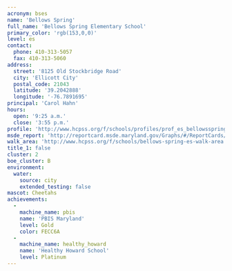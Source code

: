 ```yaml
---
acronym: bses
name: 'Bellows Spring'
full_name: 'Bellows Spring Elementary School'
primary_color: 'rgb(153,0,0)'
level: es
contact:
  phone: 410-313-5057
  fax: 410-313-5060
address:
  street: '8125 Old Stockbridge Road'
  city: 'Ellicott City'
  postal_code: 21043
  latitude: '39.2042888'
  longitude: '-76.7891695'
principal: 'Carol Hahn'
hours:
  open: '9:25 a.m.'
  close: '3:55 p.m.'
profile: 'http://www.hcpss.org/f/schools/profiles/prof_es_bellowsspring.pdf'
msde_report: 'http://reportcard.msde.maryland.gov/Graphs/#/ReportCards/ReportCardSchool/1//1/13/0218/'
walk_area: 'http://www.hcpss.org/f/schools/bellows-spring-es-walk-area.pdf'
title_1: false
cluster: 2
boe_cluster: B
environment:
  water:
    source: city
    extended_testing: false
mascot: Cheetahs
achievements:
  -
    machine_name: pbis
    name: 'PBIS Maryland'
    level: Gold
    color: FECC6A
  -
    machine_name: healthy_howard
    name: 'Healthy Howard School'
    level: Platinum
---
```

